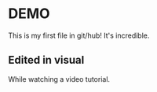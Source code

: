 # DEMO

This is my first file in git/hub!
It's incredible.

## Edited in visual

While watching a video tutorial.